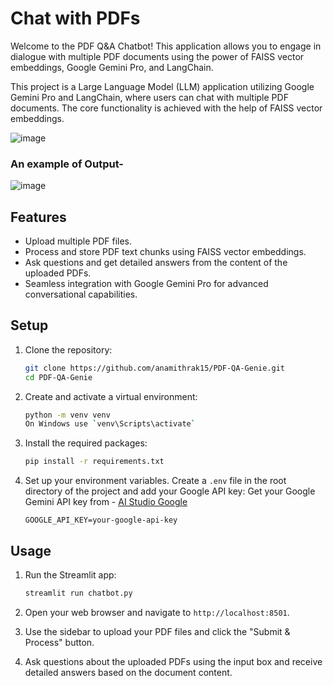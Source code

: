 # Chat with PDFs
Welcome to the PDF Q&A Chatbot! This application allows you to engage in dialogue with multiple PDF documents using the power of FAISS vector embeddings, Google Gemini Pro, and LangChain.

This project is a Large Language Model (LLM) application utilizing Google Gemini Pro and LangChain, where users can chat with multiple PDF documents. The core functionality is achieved with the help of FAISS vector embeddings.

![image](https://github.com/user-attachments/assets/ac558583-7bd6-4832-a955-71ec30489f27)

### An example of Output-

![image](https://github.com/user-attachments/assets/87d310e5-d986-4219-bc96-4085e88960d5)



## Features

- Upload multiple PDF files.
- Process and store PDF text chunks using FAISS vector embeddings.
- Ask questions and get detailed answers from the content of the uploaded PDFs.
- Seamless integration with Google Gemini Pro for advanced conversational capabilities.

## Setup

1. Clone the repository:

    ```bash
    git clone https://github.com/anamithrak15/PDF-QA-Genie.git
    cd PDF-QA-Genie
    ```

2. Create and activate a virtual environment:

    ```bash
    python -m venv venv
    On Windows use `venv\Scripts\activate`
    ```

3. Install the required packages:

    ```bash
    pip install -r requirements.txt
    ```

4. Set up your environment variables. Create a `.env` file in the root directory of the project and add your Google API key:
   Get your Google Gemini API key from - [AI Studio Google](https://aistudio.google.com/app/u/0/apikey)

    ```env
    GOOGLE_API_KEY=your-google-api-key
    ```

## Usage

1. Run the Streamlit app:

    ```bash
    streamlit run chatbot.py
    ```

2. Open your web browser and navigate to `http://localhost:8501`.

3. Use the sidebar to upload your PDF files and click the "Submit & Process" button.

4. Ask questions about the uploaded PDFs using the input box and receive detailed answers based on the document content.
